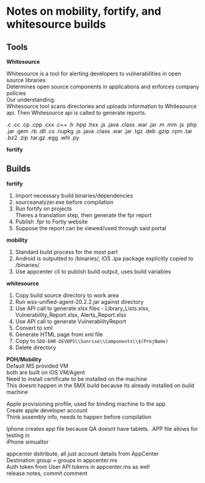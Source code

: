 # Notes on mobility, fortify, and whitesource builds

## Tools

**Whitesource**

Whitesource is a tool for alerting developers to vulnerabilities in open source libraries  
Determines open source components in applications and enforces company policies  
Our understanding:  
Whitesource tool scans directories and uploads information to Whitesource api.
Then Whitesource api is called to generate reports.

.c .cc .cp .cpp .cxx .c++ .h .hpp .hxx .js .java .class .war .jar .m .mm .js
.php .jar .gem .rb .dll .cs .nupkg .js .java .class .war .jar .tgz .deb .gzip
.rpm .tar .bz2 .zip .tar.gz .egg .whl .py

**fortify**

## Builds

**fortify**

1. Import necessary build binaries/dependencies
2. sourceanalyzer.exe before compilation
3. Run fortify on projects  
   Theres a translation step, then generate the fpr report
4. Publish .fpr to Fortiy website
5. Suppose the report can be viewed/used through said portal

**mobility**

1. Standard build process for the most part
2. Android is outputted to /binaries/, iOS .ipa package explicitly copied to /binaries/
3. Use appcenter cli to publish build output, uses build variables

**whitesource**

1. Copy build source directory to work area
2. Run wss-unified-agent-20.2.2.jar against directory
3. Use API call to generate xlsx files - Library_Lists.xlsx, Vulnerability_Report.xlsx, Alerts_Report.xlsx
4. Use API call to generate VulnerabilityReport
5. Convert to xml
6. Generate HTML page from xml file
7. Copy to `SDO-EHR-DEVOPS\\Sunrise\\Components\\$(ProjName)`
8. Delete directory

**POH/Mobility**  
Default MS provided VM  
both are built on iOS VM/Agent  
Need to install certificate to be installed on the machine  
This doesnt happen in the SMX build because its already installed on build machine

Apple provisioning profile, used for binding machine to the app  
Create apple developer account  
Think assembly info, needs to happen before compilation

Iphone creates app file because QA doesnt have tablets. .APP file allows for testing in  
iPhone simualtor

appcenter dsitribute, all just account details from AppCenter  
Destination group = groups in appcenter.ms  
Auth token from User API tokens in appcenter.ms as well  
release notes, commit comment
